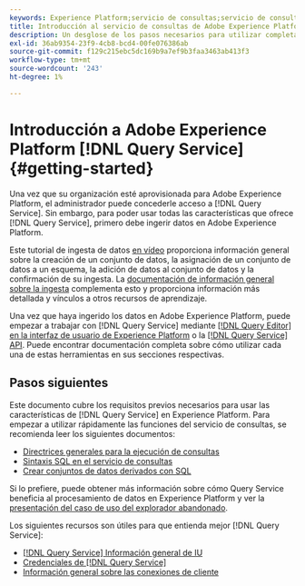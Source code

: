 ```yaml
---
keywords: Experience Platform;servicio de consultas;servicio de consultas;consulta
title: Introducción al servicio de consultas de Adobe Experience Platform
description: Un desglose de los pasos necesarios para utilizar completamente Adobe Experience Platform Query Service
exl-id: 36ab9354-23f9-4cb8-bcd4-00fe076386ab
source-git-commit: f129c215ebc5dc169b9a7ef9b3faa3463ab413f3
workflow-type: tm+mt
source-wordcount: '243'
ht-degree: 1%

---
```


# Introducción a Adobe Experience Platform [!DNL Query Service] {#getting-started}

Una vez que su organización esté aprovisionada para Adobe Experience Platform, el administrador puede concederle acceso a [!DNL Query Service]. Sin embargo, para poder usar todas las características que ofrece [!DNL Query Service], primero debe ingerir datos en Adobe Experience Platform.

Este tutorial de ingesta de datos [en vídeo](https://experienceleague.adobe.com/docs/platform-learn/tutorials/data-ingestion/create-datasets-and-ingest-data.html) proporciona información general sobre la creación de un conjunto de datos, la asignación de un conjunto de datos a un esquema, la adición de datos al conjunto de datos y la confirmación de su ingesta. La [documentación de información general sobre la ingesta](../../ingestion/home.md) complementa esto y proporciona información más detallada y vínculos a otros recursos de aprendizaje.

Una vez que haya ingerido los datos en Adobe Experience Platform, puede empezar a trabajar con [!DNL Query Service] mediante [[!DNL Query Editor] en la interfaz de usuario de Experience Platform](../ui/user-guide.md) o la [[!DNL Query Service] API](../api/getting-started.md). Puede encontrar documentación completa sobre cómo utilizar cada una de estas herramientas en sus secciones respectivas.

## Pasos siguientes

Este documento cubre los requisitos previos necesarios para usar las características de [!DNL Query Service] en Experience Platform. Para empezar a utilizar rápidamente las funciones del servicio de consultas, se recomienda leer los siguientes documentos:

- [Directrices generales para la ejecución de consultas](../best-practices/writing-queries.md)
- [Sintaxis SQL en el servicio de consultas](../sql/syntax.md)
- [Crear conjuntos de datos derivados con SQL](../data-distiller/derived-datasets/create-derived-datasets-with-sql.md)

Si lo prefiere, puede obtener más información sobre cómo Query Service beneficia al procesamiento de datos en Experience Platform y ver la [presentación del caso de uso del explorador abandonado](../use-cases/abandoned-browse.md#video-example).

Los siguientes recursos son útiles para que entienda mejor [!DNL Query Service]:

- [[!DNL Query Service] Información general de IU](../ui/overview.md)
- [Credenciales de [!DNL Query Service]](../ui/credentials.md)
- [Información general sobre las conexiones de cliente](../clients/overview.md)
